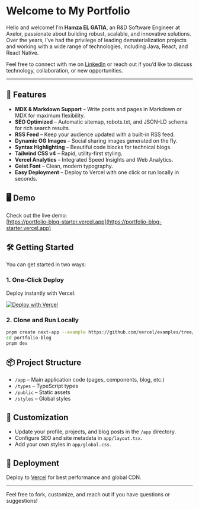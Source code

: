 # Welcome to My Portfolio

Hello and welcome! I’m **Hamza EL GATIA**, an R&D Software Engineer at Axelor, passionate about building robust, scalable, and innovative solutions. Over the years, I’ve had the privilege of leading dematerialization projects and working with a wide range of technologies, including Java, React, and React Native.

Feel free to connect with me on [LinkedIn](https://www.linkedin.com/in/hamzaelgatia/) or reach out if you’d like to discuss technology, collaboration, or new opportunities.

---

## 🚀 Features

- **MDX & Markdown Support** – Write posts and pages in Markdown or MDX for maximum flexibility.
- **SEO Optimized** – Automatic sitemap, robots.txt, and JSON-LD schema for rich search results.
- **RSS Feed** – Keep your audience updated with a built-in RSS feed.
- **Dynamic OG Images** – Social sharing images generated on the fly.
- **Syntax Highlighting** – Beautiful code blocks for technical blogs.
- **Tailwind CSS v4** – Rapid, utility-first styling.
- **Vercel Analytics** – Integrated Speed Insights and Web Analytics.
- **Geist Font** – Clean, modern typography.
- **Easy Deployment** – Deploy to Vercel with one click or run locally in seconds.

## 🖥️ Demo

Check out the live demo:  
[https://portfolio-blog-starter.vercel.app](https://portfolio-blog-starter.vercel.app)

## 🛠️ Getting Started

You can get started in two ways:

### 1. One-Click Deploy

Deploy instantly with Vercel:

[![Deploy with Vercel](https://vercel.com/button)](https://vercel.com/new/clone?repository-url=https://github.com/vercel/examples/tree/main/solutions/blog&project-name=portfolio-blog&repository-name=portfolio-blog)

### 2. Clone and Run Locally

```bash
pnpm create next-app --example https://github.com/vercel/examples/tree/main/solutions/blog portfolio-blog
cd portfolio-blog
pnpm dev
```

## 📦 Project Structure

- `/app` – Main application code (pages, components, blog, etc.)
- `/types` – TypeScript types
- `/public` – Static assets
- `/styles` – Global styles

## 📝 Customization

- Update your profile, projects, and blog posts in the `/app` directory.
- Configure SEO and site metadata in `app/layout.tsx`.
- Add your own styles in `app/global.css`.

## 🚀 Deployment

Deploy to [Vercel](https://vercel.com/templates) for best performance and global CDN.

---

Feel free to fork, customize, and reach out if you have questions or suggestions!

